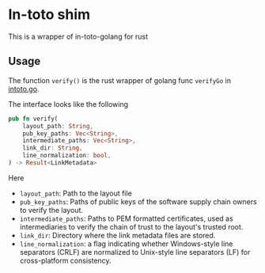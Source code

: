 # In-toto shim

This is a wrapper of in-toto-golang for rust

## Usage

The function `verify()` is the rust wrapper of golang func `verifyGo` in [intoto.go](../../../../../cgo/intoto.go).

The interface looks like the following

```rust
pub fn verify(
    layout_path: String,
    pub_key_paths: Vec<String>,
    intermediate_paths: Vec<String>,
    link_dir: String,
    line_normalization: bool,
) -> Result<LinkMetadata>
```

Here
- `layout_path`: Path to the layout file
- `pub_key_paths`: Paths of public keys of the software supply chain owners to verify the layout.
- `intermediate_paths`: Paths to PEM formatted certificates, used as intermediaries to verify the chain of trust to the layout's trusted root.
- `link_dir`: Directory where the link metadata files are stored.
- `line_normalization`: a flag indicating whether Windows-style line separators (CRLF) are normalized to Unix-style line separators (LF) for cross-platform consistency.